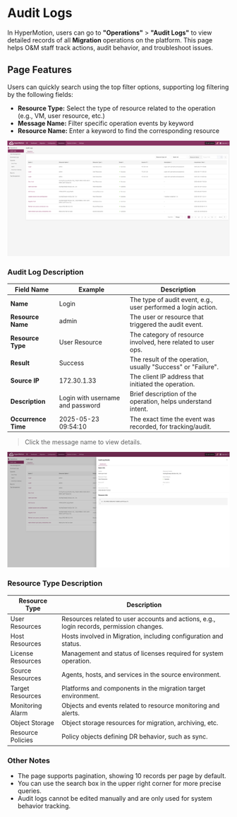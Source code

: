 # Audit Logs

In HyperMotion, users can go to **"Operations"** > **"Audit Logs"** to view detailed records of all **Migration** operations on the platform. This page helps O&M staff track actions, audit behavior, and troubleshoot issues.

## Page Features

Users can quickly search using the top filter options, supporting log filtering by the following fields:

- **Resource Type:** Select the type of resource related to the operation (e.g., VM, user resource, etc.)
- **Message Name:** Filter specific operation events by keyword
- **Resource Name:** Enter a keyword to find the corresponding resource

![](./images/auditlogs-pagefeatures-1.png)

### Audit Log Description

| **Field Name**      | **Example**                      | **Description**                                               |
| ------------------- | -------------------------------- | ------------------------------------------------------------- |
| **Name**            | Login                            | The type of audit event, e.g., user performed a login action. |
| **Resource Name**   | admin                            | The user or resource that triggered the audit event.          |
| **Resource Type**   | User Resource                    | The category of resource involved, here related to user ops.  |
| **Result**          | Success                          | The result of the operation, usually "Success" or "Failure".  |
| **Source IP**       | 172.30.1.33                      | The client IP address that initiated the operation.           |
| **Description**     | Login with username and password | Brief description of the operation, helps understand intent.  |
| **Occurrence Time** | 2025-05-23 09:54:10              | The exact time the event was recorded, for tracking/audit.    |

> Click the message name to view details.

![](./images/auditlogs-pagefeatures-2.png)

### Resource Type Description

| Resource Type     | Description                                                                              |
| ----------------- | ---------------------------------------------------------------------------------------- |
| User Resources    | Resources related to user accounts and actions, e.g., login records, permission changes. |
| Host Resources    | Hosts involved in Migration, including configuration and status.                         |
| License Resources | Management and status of licenses required for system operation.                         |
| Source Resources  | Agents, hosts, and services in the source environment.                                   |
| Target Resources  | Platforms and components in the migration target environment.                            |
| Monitoring Alarm  | Objects and events related to resource monitoring and alerts.                            |
| Object Storage    | Object storage resources for migration, archiving, etc.                                  |
| Resource Policies | Policy objects defining DR behavior, such as sync.                                       |

### Other Notes

- The page supports pagination, showing 10 records per page by default.
- You can use the search box in the upper right corner for more precise queries.
- Audit logs cannot be edited manually and are only used for system behavior tracking.
